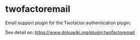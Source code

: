 # twofactoremail
Email support plugin for the Twofactor authentication plugin.

See detail on: https://www.dokuwiki.org/plugin:twofactoremail
